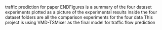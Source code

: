 traffic prediction for paper
ENDFigures is a summary of the four dataset experiments plotted as a picture of the experimental results
Inside the four dataset folders are all the comparison experiments for the four data
This project is using VMD-TSMixer as the final model for traffic flow prediction